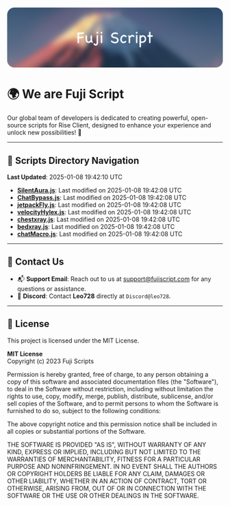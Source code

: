![Banner](.github/b.webp)

# 🌍 **We are Fuji Script**

Our global team of developers is dedicated to creating powerful, open-source scripts for Rise Client, designed to enhance your experience and unlock new possibilities! 🌟

---
<!-- SCRIPTS_NAVIGATION_START -->
## 📂 **Scripts Directory Navigation**

**Last Updated**: 2025-01-08 19:42:10 UTC

- **[SilentAura.js](scripts/SilentAura.js)**: Last modified on 2025-01-08 19:42:08 UTC
- **[ChatBypass.js](scripts/ChatBypass.js)**: Last modified on 2025-01-08 19:42:08 UTC
- **[jetpackFly.js](scripts/jetpackFly.js)**: Last modified on 2025-01-08 19:42:08 UTC
- **[velocityHylex.js](scripts/velocityHylex.js)**: Last modified on 2025-01-08 19:42:08 UTC
- **[chestxray.js](scripts/chestxray.js)**: Last modified on 2025-01-08 19:42:08 UTC
- **[bedxray.js](scripts/bedxray.js)**: Last modified on 2025-01-08 19:42:08 UTC
- **[chatMacro.js](scripts/chatMacro.js)**: Last modified on 2025-01-08 19:42:08 UTC

<!-- SCRIPTS_NAVIGATION_END -->

---

## 💬 **Contact Us**  
- 📬 **Support Email**: Reach out to us at [support@fujiscript.com](mailto:support@fujiscript.com) for any questions or assistance.  
- 💬 **Discord**: Contact **Leo728** directly at `Discord@leo728`.

---

## 📜 **License**

This project is licensed under the MIT License.  

**MIT License**  
Copyright (c) 2023 Fuji Scripts  

Permission is hereby granted, free of charge, to any person obtaining a copy of this software and associated documentation files (the "Software"), to deal in the Software without restriction, including without limitation the rights to use, copy, modify, merge, publish, distribute, sublicense, and/or sell copies of the Software, and to permit persons to whom the Software is furnished to do so, subject to the following conditions:  

The above copyright notice and this permission notice shall be included in all copies or substantial portions of the Software.  

THE SOFTWARE IS PROVIDED "AS IS", WITHOUT WARRANTY OF ANY KIND, EXPRESS OR IMPLIED, INCLUDING BUT NOT LIMITED TO THE WARRANTIES OF MERCHANTABILITY, FITNESS FOR A PARTICULAR PURPOSE AND NONINFRINGEMENT. IN NO EVENT SHALL THE AUTHORS OR COPYRIGHT HOLDERS BE LIABLE FOR ANY CLAIM, DAMAGES OR OTHER LIABILITY, WHETHER IN AN ACTION OF CONTRACT, TORT OR OTHERWISE, ARISING FROM, OUT OF OR IN CONNECTION WITH THE SOFTWARE OR THE USE OR OTHER DEALINGS IN THE SOFTWARE.  
